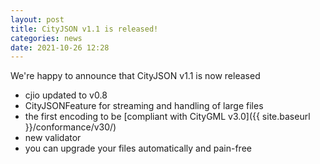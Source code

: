 ```yaml
---
layout: post
title: CityJSON v1.1 is released!
categories: news
date: 2021-10-26 12:28
---
```



We're happy to announce that CityJSON v1.1 is now released

- cjio updated to v0.8
- CityJSONFeature for streaming and handling of large files
- the first encoding to be [compliant with CityGML v3.0]({{ site.baseurl }}/conformance/v30/)
- new validator
- you can upgrade your files automatically and pain-free


